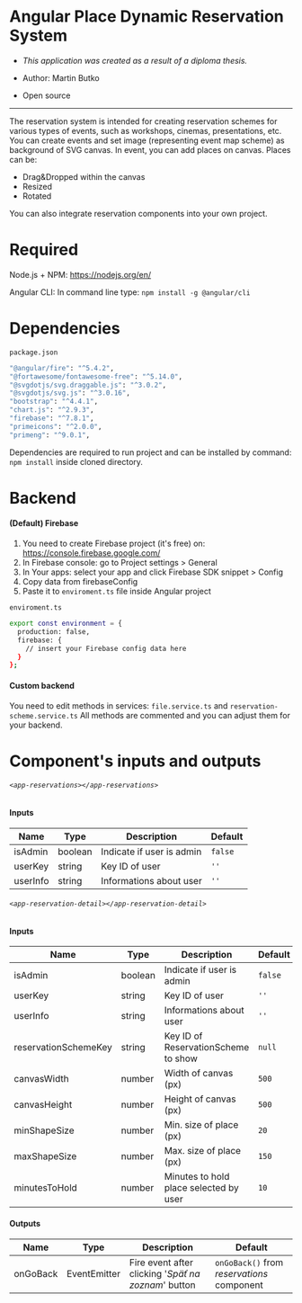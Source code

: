 # Angular Place Dynamic Reservation System
- *This application was created as a result of a diploma thesis.*

- Author: Martin Butko

- Open source
***
The reservation system is intended for creating reservation schemes for various types of events, such as workshops, cinemas, presentations, etc.
You can create events and set image (representing event map scheme) as background of SVG canvas.
In event, you can add places on canvas. Places can be:
  - Drag&Dropped within the canvas
  - Resized
  - Rotated
 
You can also integrate reservation components into your own project.

# Required
Node.js + NPM: https://nodejs.org/en/

Angular CLI: In command line type: `npm install -g @angular/cli`

# Dependencies
`package.json`
```sh
"@angular/fire": "^5.4.2",
"@fortawesome/fontawesome-free": "^5.14.0",
"@svgdotjs/svg.draggable.js": "^3.0.2",
"@svgdotjs/svg.js": "^3.0.16",
"bootstrap": "^4.4.1",
"chart.js": "^2.9.3",
"firebase": "^7.8.1",
"primeicons": "^2.0.0",
"primeng": "^9.0.1",
```
Dependencies are required to run project and can be installed by command: `npm install` inside cloned directory.
# Backend
#### (Default) Firebase
1) You need to create Firebase project (it's free) on: https://console.firebase.google.com/
2) In Firebase console: go to Project settings > General
3) In Your apps: select your app and click Firebase SDK snippet > Config
4) Copy data from firebaseConfig
5) Paste it to `enviroment.ts` file inside Angular project

`enviroment.ts`
```sh
export const environment = {
  production: false,
  firebase: {
    // insert your Firebase config data here
  }
};
```
#### Custom backend
You need to edit methods in services: `file.service.ts` and `reservation-scheme.service.ts`
All methods are commented and you can adjust them for your backend.

# Component's inputs and outputs
###### `<app-reservations></app-reservations>`
#### Inputs
| Name | Type | Description | Default |
| ------ | ------ | ------ | ------ |
| isAdmin | boolean | Indicate if user is admin | `false` |
| userKey | string | Key ID of user | `''` |
| userInfo | string | Informations about user | `''` |


###### `<app-reservation-detail></app-reservation-detail>`
#### Inputs
| Name | Type | Description | Default |
| ------ | ------ | ------ | ------ |
| isAdmin | boolean | Indicate if user is admin | `false` |
| userKey | string | Key ID of user | `''` |
| userInfo | string | Informations about user | `''` |
| reservationSchemeKey | string | Key ID of ReservationScheme to show | `null` |
| canvasWidth | number | Width of canvas (px) | `500` |
| canvasHeight | number | Height of canvas (px) | `500` |
| minShapeSize | number | Min. size of place (px) | `20` |
| maxShapeSize | number | Max. size of place (px) | `150` |
| minutesToHold | number | Minutes to hold place selected by user | `10` |
#### Outputs
| Name | Type | Description | Default |
| ------ | ------ | ------ | ------ |
| onGoBack | EventEmitter | Fire event after clicking '*Späť na zoznam*' button | `onGoBack()` from *reservations* component|
